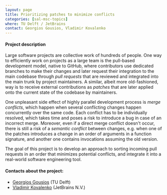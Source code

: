 ```yaml
---
layout: page
title: Prioritizing patches to minimize conflicts
categories: [sal-msc-topics]
where: TU Delft / JetBrains
contact: Georgios Gousios, Vladimir Kovalenko
---
```


#### Project description

Large software projects are collective work of hundreds of people.
One way to efficiently work on projects as a large team is the pull-based development model, native to GitHub, where contributors use dedicated branches to make their changes and later request their integration to the main codebase through *pull requests* that are reviewed and integrated into the main trunk by project maintainers. A similar, albeit more old-fashioned, way is to receive external contributions as *patches* that are later applied onto the current state of the codebase by maintainers.

One unpleasant side effect of highly parallel development process is *merge conflicts*, which happen when several conflicting changes happen concurrently over the same code. Each conflict has to be individually resolved, which takes time and poses a risk to introduce a bug in case of an incorrect merge.
Moreover, even if a direct merge conflict doesn't occur, there is still a risk of a *semantic conflict* between changes, e.g. when one of the patches introduces a change in an order of arguments in a function signature, and another one contains invocations assuming the old version.

The goal of this project is to develop an approach to sorting incoming pull requests in an order that minimizes potential conflicts, and integrate it into a real-world software engineering tool.

#### Contacts about the project:

* [Georgios Gousios](mailto:g.gousios@tudelft.nl) (TU Delft)
* [Vladimir Kovalenko](mailto:vladimir.kovalenko@jetbrains.com) (JetBrains N.V.)
